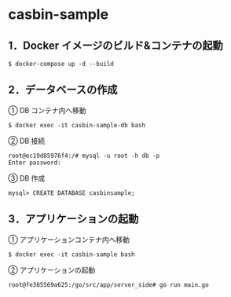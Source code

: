 # casbin-sample

## 1．Docker イメージのビルド&コンテナの起動

```
$ docker-compose up -d --build
```

## 2．データベースの作成
① DB コンテナ内へ移動

```
$ docker exec -it casbin-sample-db bash

```

② DB 接続

```
root@ec19d85976f4:/# mysql -u root -h db -p
Enter password:
```

③ DB 作成

```
mysql> CREATE DATABASE casbinsample;
```

## 3．アプリケーションの起動

① アプリケーションコンテナ内へ移動

```
$ docker exec -it casbin-sample bash
```

② アプリケーションの起動

```
root@fe385569a625:/go/src/app/server_side# go run main.go
```